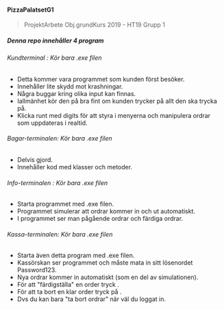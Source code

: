 #### PizzaPalatsetG1

> ProjektArbete Obj.grundKurs 2019 - HT19 Grupp 1

##### Denna repo innehåller 4 program

  ###### Kundterminal : Kör bara .exe filen
  * Detta kommer vara programmet som kunden först besöker. 
  * Innehåller lite skydd mot krashningar. 
  * Några buggar kring olika input kan finnas. 
  * Iallmänhet kör den på bra fint om kunden trycker på allt den ska trycka på. 
  * Klicka runt med digits för att styra i menyerna och manipulera ordrar som uppdateras i realtid.
  
  ###### Bagar-terminalen: Kör bara .exe filen
  * Delvis gjord. 
  * Innehåller kod med klasser och metoder.
  
  ###### Info-terminalen : Kör bara .exe filen
  * Starta programmet med .exe filen. 
  * Programmet simulerar att ordrar kommer in och ut automatiskt. 
  * I programmet ser man pågående ordrar och färdiga ordrar.

  ###### Kassa-terminalen: Kör bara .exe filen
  * Starta även detta program med .exe filen. 
  * Kassörskan ser programmet och måste mata in sitt lösenordet Password123. 
  * Nya ordrar kommer in automatiskt (som en del av simulationen). 
  * För att "färdigställa" en order tryck <Enter>. 
  * För att ta bort en klar order tryck på <Space>. 
  * Dvs du kan bara "ta bort ordrar" när väl du loggat in.
